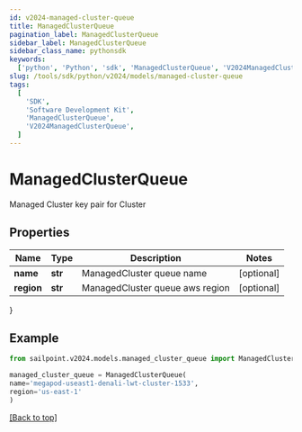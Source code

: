 ```yaml
---
id: v2024-managed-cluster-queue
title: ManagedClusterQueue
pagination_label: ManagedClusterQueue
sidebar_label: ManagedClusterQueue
sidebar_class_name: pythonsdk
keywords:
  ['python', 'Python', 'sdk', 'ManagedClusterQueue', 'V2024ManagedClusterQueue']
slug: /tools/sdk/python/v2024/models/managed-cluster-queue
tags:
  [
    'SDK',
    'Software Development Kit',
    'ManagedClusterQueue',
    'V2024ManagedClusterQueue',
  ]
---
```


# ManagedClusterQueue

Managed Cluster key pair for Cluster

## Properties

| Name       | Type    | Description                     | Notes      |
| ---------- | ------- | ------------------------------- | ---------- |
| **name**   | **str** | ManagedCluster queue name       | [optional] |
| **region** | **str** | ManagedCluster queue aws region | [optional] |

}

## Example

```python
from sailpoint.v2024.models.managed_cluster_queue import ManagedClusterQueue

managed_cluster_queue = ManagedClusterQueue(
name='megapod-useast1-denali-lwt-cluster-1533',
region='us-east-1'
)

```

[[Back to top]](#)
